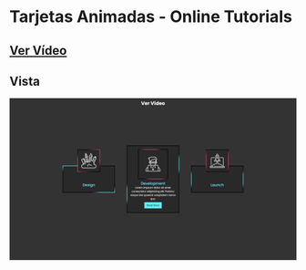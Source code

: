 # Tarjetas Animadas - Online Tutorials

## [Ver Vídeo](https://youtu.be/l2fzTLMm3z8)
## Vista
![View](view.jpg)